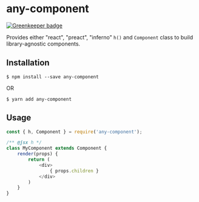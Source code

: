 any-component
=============

[![Greenkeeper badge](https://badges.greenkeeper.io/rand0me/any-component.svg)](https://greenkeeper.io/)

Provides either "react", "preact", "inferno" `h()` and `Component` class to build library-agnostic components.

## Installation
```
$ npm install --save any-component
```
OR
```
$ yarn add any-component
```

## Usage
```js
const { h, Component } = require('any-component');

/** @jsx h */
class MyComponent extends Component {
    render(props) {
        return (
            <div>
                { props.children }
            </div>
        )
    }
}
```
